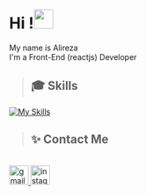 <h1 align="left">Hi !<img src="https://media.giphy.com/media/hvRJCLFzcasrR4ia7z/giphy.gif" width="35"></h1>

<p align="left">
   My name is Alireza <br>
   I'm a Front-End (reactjs) Developer
</p>

###
><h2 align="left">🎓 Skills</h2>
[![My Skills](https://skillicons.dev/icons?i=html,css,js,react,redux,bootstrap,sass,git,github)](https://skillicons.dev)
<br/>



###
><h2 align="left"> ✨ Contact Me</h2>
<br/>
<div align="left">
  <a href="mailto:alirezamohammadkhani2@gmail.com" target="_blank">
    <img src="https://img.icons8.com/doodle/40/000000/gmail--v2.png" height="35" alt="gmail logo"  />
  </a>
  <a href="https://www.linkedin.com/in/alireza-mohammadkhani-41a526203/" target="_blank">
    <img src="https://img.icons8.com/doodle/40/000000/linkedin--v2.png" height="35" alt="instagram logo"  />
  </a>
</div>

